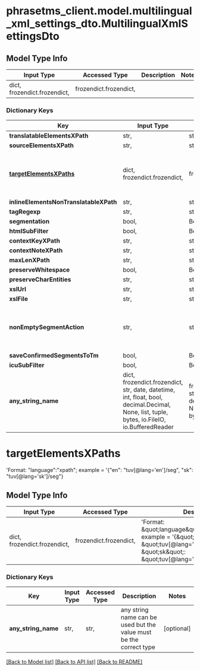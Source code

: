 # phrasetms_client.model.multilingual_xml_settings_dto.MultilingualXmlSettingsDto

## Model Type Info

| Input Type                   | Accessed Type          | Description | Notes |
| ---------------------------- | ---------------------- | ----------- | ----- |
| dict, frozendict.frozendict, | frozendict.frozendict, |             |

### Dictionary Keys

| Key                                               | Input Type                                                                                                                                  | Accessed Type                                                                           | Description                                                                                                                                                                                                             | Notes                                                                   |
| ------------------------------------------------- | ------------------------------------------------------------------------------------------------------------------------------------------- | --------------------------------------------------------------------------------------- | ----------------------------------------------------------------------------------------------------------------------------------------------------------------------------------------------------------------------- | ----------------------------------------------------------------------- |
| **translatableElementsXPath**                     | str,                                                                                                                                        | str,                                                                                    |                                                                                                                                                                                                                         | [optional]                                                              |
| **sourceElementsXPath**                           | str,                                                                                                                                        | str,                                                                                    |                                                                                                                                                                                                                         | [optional]                                                              |
| **[targetElementsXPaths](#targetElementsXPaths)** | dict, frozendict.frozendict,                                                                                                                | frozendict.frozendict,                                                                  | &#x27;Format: \&quot;language\&quot;:\&quot;xpath\&quot;; example &#x3D; &#x27;{\&quot;en\&quot;: \&quot;tuv[@lang&#x3D;&#x27;en&#x27;]/seg\&quot;, \&quot;sk\&quot;: \&quot;tuv[@lang&#x3D;&#x27;sk&#x27;]/seg\&quot;} | [optional]                                                              |
| **inlineElementsNonTranslatableXPath**            | str,                                                                                                                                        | str,                                                                                    |                                                                                                                                                                                                                         | [optional]                                                              |
| **tagRegexp**                                     | str,                                                                                                                                        | str,                                                                                    |                                                                                                                                                                                                                         | [optional]                                                              |
| **segmentation**                                  | bool,                                                                                                                                       | BoolClass,                                                                              | Default: &#x60;true&#x60;                                                                                                                                                                                               | [optional]                                                              |
| **htmlSubFilter**                                 | bool,                                                                                                                                       | BoolClass,                                                                              | Default: &#x60;false&#x60;                                                                                                                                                                                              | [optional]                                                              |
| **contextKeyXPath**                               | str,                                                                                                                                        | str,                                                                                    |                                                                                                                                                                                                                         | [optional]                                                              |
| **contextNoteXPath**                              | str,                                                                                                                                        | str,                                                                                    |                                                                                                                                                                                                                         | [optional]                                                              |
| **maxLenXPath**                                   | str,                                                                                                                                        | str,                                                                                    |                                                                                                                                                                                                                         | [optional]                                                              |
| **preserveWhitespace**                            | bool,                                                                                                                                       | BoolClass,                                                                              | Default: &#x60;false&#x60;                                                                                                                                                                                              | [optional]                                                              |
| **preserveCharEntities**                          | str,                                                                                                                                        | str,                                                                                    |                                                                                                                                                                                                                         | [optional]                                                              |
| **xslUrl**                                        | str,                                                                                                                                        | str,                                                                                    |                                                                                                                                                                                                                         | [optional]                                                              |
| **xslFile**                                       | str,                                                                                                                                        | str,                                                                                    | UID of uploaded XSL file, overrides xslUrl                                                                                                                                                                              | [optional]                                                              |
| **nonEmptySegmentAction**                         | str,                                                                                                                                        | str,                                                                                    |                                                                                                                                                                                                                         | [optional] must be one of ["NONE", "CONFIRM", "LOCK", "CONFIRM_LOCK", ] |
| **saveConfirmedSegmentsToTm**                     | bool,                                                                                                                                       | BoolClass,                                                                              |                                                                                                                                                                                                                         | [optional]                                                              |
| **icuSubFilter**                                  | bool,                                                                                                                                       | BoolClass,                                                                              | Default: &#x60;false&#x60;                                                                                                                                                                                              | [optional]                                                              |
| **any_string_name**                               | dict, frozendict.frozendict, str, date, datetime, int, float, bool, decimal.Decimal, None, list, tuple, bytes, io.FileIO, io.BufferedReader | frozendict.frozendict, str, BoolClass, decimal.Decimal, NoneClass, tuple, bytes, FileIO | any string name can be used but the value must be the correct type                                                                                                                                                      | [optional]                                                              |

# targetElementsXPaths

'Format: \"language\":\"xpath\"; example = '{\"en\": \"tuv[@lang='en']/seg\", \"sk\": \"tuv[@lang='sk']/seg\"}

## Model Type Info

| Input Type                   | Accessed Type          | Description                                                                                                                                                                                                             | Notes |
| ---------------------------- | ---------------------- | ----------------------------------------------------------------------------------------------------------------------------------------------------------------------------------------------------------------------- | ----- |
| dict, frozendict.frozendict, | frozendict.frozendict, | &#x27;Format: \&quot;language\&quot;:\&quot;xpath\&quot;; example &#x3D; &#x27;{\&quot;en\&quot;: \&quot;tuv[@lang&#x3D;&#x27;en&#x27;]/seg\&quot;, \&quot;sk\&quot;: \&quot;tuv[@lang&#x3D;&#x27;sk&#x27;]/seg\&quot;} |

### Dictionary Keys

| Key                 | Input Type | Accessed Type | Description                                                        | Notes      |
| ------------------- | ---------- | ------------- | ------------------------------------------------------------------ | ---------- |
| **any_string_name** | str,       | str,          | any string name can be used but the value must be the correct type | [optional] |

[[Back to Model list]](../../README.md#documentation-for-models) [[Back to API list]](../../README.md#documentation-for-api-endpoints) [[Back to README]](../../README.md)
